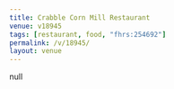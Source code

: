 ```yaml
---
title: Crabble Corn Mill Restaurant
venue: v18945
tags: [restaurant, food, "fhrs:254692"]
permalink: /v/18945/
layout: venue
---
```

null